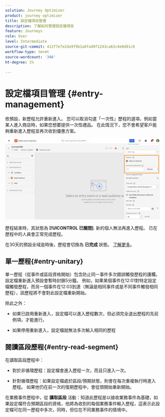 ```yaml
---
solution: Journey Optimizer
product: journey optimizer
title: 設定檔項目管理
description: 了解如何管理設定檔項目
feature: Journeys
role: User
level: Intermediate
source-git-commit: 412f7efe2da9f9b1a8fa49f1243ca63c4e0d01c0
workflow-type: tm+mt
source-wordcount: '346'
ht-degree: 1%

---
```



# 設定檔項目管理 {#entry-management}

依預設，新歷程允許重新進入。 您可以取消勾選「一次性」歷程的選項，例如當某人進入商店時，如果您想要提供一次性禮品。 在此情況下，您不會希望客戶能夠重新進入歷程並再次收到優惠方案。

![](assets/journey-re-entrance.png)

歷程結束時，其狀態為 **[!UICONTROL 已關閉]**. 新的個人無法再進入歷程。 已在歷程中的人員會正常完成歷程。

在30天的預設全域逾時後，歷程會切換為 **已完成** 狀態。  [了解更多](journey-gs.md#global_timeout)。


## 單一歷程{#entry-unitary}

單一歷程（從事件或區段資格開始）包含防止同一事件多次錯誤觸發歷程的護欄。 設定檔重新進入預設會暫時封鎖5分鐘。 例如，如果某個事件在12:01對特定設定檔觸發歷程，而另一個事件在12:03到達（無論是相同事件或是不同事件觸發相同歷程），該歷程將不會對此設定檔重新開始。

除此之外：

* 如果已啟用重新進入，設定檔可以進入歷程數次，但必須完全退出歷程的先前例項，才能進行。

* 如果停用重新進入，設定檔就無法多次輸入相同的歷程

## 閱讀區段歷程{#entry-read-segment}

在讀取區段歷程中：

* 對於非循環歷程：設定檔會進入歷程一次，而且只進入一次。

* 針對循環歷程：如果設定檔處於區段/預期狀態，則會在每次重複執行時進入歷程。 如果他仍在前一次的復期歷程中，會從頭開始重新開始。

在業務事件歷程中，從 **讀取區段** 活動：知道此歷程是以接收業務事件為基礎，如果設定檔符合預期區段的資格，他將為收到的每個業務事件輸入歷程，這表示此設定檔可在同一歷程中多次，同時，但位在不同業務事件的情境中。
